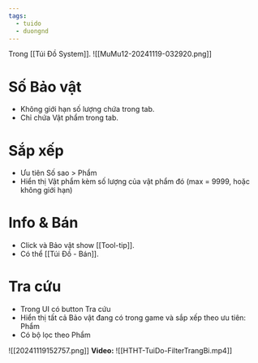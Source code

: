 ```yaml
---
tags:
  - tuido
  - duongnd
---
```

Trong [[Túi Đồ System]].
![[MuMu12-20241119-032920.png]]
# Số Bảo vật
- Không giới hạn số lượng chứa trong tab.
- Chỉ chứa Vật phẩm trong tab.
# Sắp xếp
- Ưu tiên Số sao > Phẩm
- Hiển thị Vật phẩm kèm số lượng của vật phẩm đó (max = 9999, hoặc không giới hạn)

# Info & Bán
- Click và Bảo vật show [[Tool-tip]].
- Có thể [[Túi Đồ - Bán]].
# Tra cứu
- Trong UI có button Tra cứu
- Hiển thị tất cả Bảo vật đang có trong game và sắp xếp theo ưu tiên: Phẩm
- Có bộ lọc theo Phẩm

![[20241119152757.png]]
**Video:**
![[HTHT-TuiDo-FilterTrangBi.mp4]]